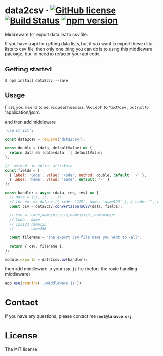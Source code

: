 # data2csv &middot; [![GitHub license](https://img.shields.io/badge/license-MIT-blue.svg)](https://github.com/zmecust/data2csv/blob/master/LICENSE) [![Build Status](https://travis-ci.org/zmecust/data2csv.svg)](https://travis-ci.org/zmecust/data2csv) [![npm version](https://badge.fury.io/js/data2csv.svg)](https://badge.fury.io/js/data2csv)

Middleware for export data list to csv file.

If you have a api for getting data lists, but if you want to export these data lists to csv file, then only one thing you can do is to using this middleware package, but no need to refactor your api code.


## Getting started

    $ npm install data2csv --save


## Usage

First, you neend to set request headers: 'Accept' to 'text/csv', but not to 'application/json'.

and then add middleware
````javascript
'use strict';

const data2csv = require('data2csv');

const double = (data, defaultValue) => {
  return data && (data+data) || defaultValue;
};

// 'method' is option attribute
const fields = [
  { label: 'Code', value: 'code', method: double, default: '-' },
  { label: 'Name', value: 'name', default: '-' }
];

const handler = async (data, req, res) => {
  // data = [{}, {}, ...];
  // for ex. => data = [{ code: '123', name: 'name123' }, { code: '', name: 'name456' } ];
  const csv = data2csv.convertJsonToCSV(data, fields);

  // csv = 'Code,Name\n123123,name123\n-,name456\n'
  // Code   Name
  // 123123 name123
  // -      name456

  const filename = 'the export csv file name you want to call';

  return { csv, filename };
};

module.exports = data2csv.mw(handler);
````

then add middleware to your `app.js` file (before the route handling middleware)
````javascript
app.use(require('./middleware.js'));
````

# Contact

If you have any questions, please contact me **`root@laravue.org`**

# License
The MIT license
